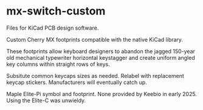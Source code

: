 # mx-switch-custom

Files for KiCad PCB design software.

Custom Cherry MX footprints compatible with the native KiCad library.

These footprints allow keyboard designers to abandon the jagged 150-year old
mechanical typewriter horizontal keystagger and create uniform angled
key columns within straight rows of keys.

Subsitute common keycaps sizes as needed. Relabel with replacement keycap stickers. Manufacturers will eventually catch up.

Maple Elite-Pi symbol and footprint. None provided by Keebio in early 2025. Using the Elite-C was unwieldy.
